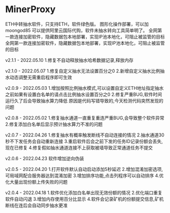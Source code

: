 # MinerProxy
ETH中转抽水软件，只支持ETH，软件绿色版。
图形化操作部署，可以加moongod85
可以提供阿里云国际代购，软件未抽水转向工具简单明了。
全网第一款连接加密软件，隐藏数据包本地部署，实现IP池本地化，可阻止被监管的目标
全网第一款连接加密软件，隐藏数据包本地部署，实现IP池本地化，可阻止被监管的目标



v2.1.1 - 2022.05.10
1.修复不自动释放抽水哈希数据记录,释放内存

v2.1.0 - 2022.05.07
1.修复自定义抽水无法设置百分之0
2.新增自定义抽水比例抽水动态调整无需重启程序即可生效

v2.0.9 - 2022.05.03
1.增加按照比例抽水模式,可以设置自定义ETH地址指定抽水
之前如果有设置白名单的请点击比例抽水设置百分之0
2.修复严重BUG,软件时间运行久了后会导致抽水算力降低
原因是代码写错导致的,今天检测代码突然发现的问题

v2.0.8 - 2022.05.02
1.修复抽水通道一直重复重连严重BUG,会导致整个软件异常
2.修复添加白名单后显示预计抽水算力不准的问题

v2.0.7 - 2022.04.26
1.修复抽水有概率触发断线不自动连接的情况
2.抽水通道30秒不下发任务会自动重新连接
3.重启软件后会之前下发的任务ID记录份额会丢失,现在已修复
4.修复假如抽水通道连接不上获取被墙导致正常通道任务不提交

v2.0.6 - 2022.04.23
软件增加逆向伪装

v2.0.5 - 2022.04.20
1.打开软件默认自动启动添加5秒延迟
2.增加混淆加密选项,可局域网配合服务器达到混淆加密
3.增加排序功能,点击列程序可以自动排序
4.优化大量出现份额上传失败的问题

v2.0.4 - 2022.04.18
1.软件优化添加白名单出现无效份额的情况
2.优化端口重复软件自动闪退
3.增加内存使用百分比显示
4.软件会记录矿机的份额提交信息,矿机断线在连后会自动同步抽水更准
